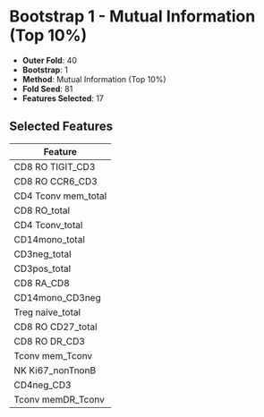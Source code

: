 # Bootstrap 1 - Mutual Information (Top 10%)

- **Outer Fold**: 40
- **Bootstrap**: 1
- **Method**: Mutual Information (Top 10%)
- **Fold Seed**: 81
- **Features Selected**: 17

## Selected Features

| Feature |
|---------|
| CD8 RO TIGIT_CD3 |
| CD8 RO CCR6_CD3 |
| CD4 Tconv mem_total |
| CD8 RO_total |
| CD4 Tconv_total |
| CD14mono_total |
| CD3neg_total |
| CD3pos_total |
| CD8 RA_CD8 |
| CD14mono_CD3neg |
| Treg naive_total |
| CD8 RO CD27_total |
| CD8 RO DR_CD3 |
| Tconv mem_Tconv |
| NK Ki67_nonTnonB |
| CD4neg_CD3 |
| Tconv memDR_Tconv |
